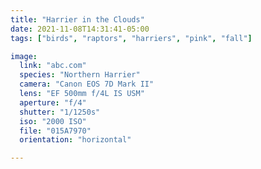 ```yaml
---
title: "Harrier in the Clouds"
date: 2021-11-08T14:31:41-05:00
tags: ["birds", "raptors", "harriers", "pink", "fall"]

image:
  link: "abc.com"
  species: "Northern Harrier"
  camera: "Canon EOS 7D Mark II"
  lens: "EF 500mm f/4L IS USM"
  aperture: "f/4"
  shutter: "1/1250s"
  iso: "2000 ISO"
  file: "015A7970"
  orientation: "horizontal"

---
```

